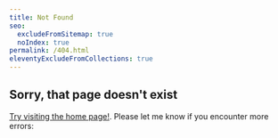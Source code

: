 ```yaml
---
title: Not Found
seo:
  excludeFromSitemap: true
  noIndex: true
permalink: /404.html
eleventyExcludeFromCollections: true
---
```


## Sorry, that page doesn't exist

[Try visiting the home page!](/). Please let me know if you encounter more errors: <a :href="'mailto:'.concat(atob('{{ settings.author.email | base64 }}'))" x-data x-text="atob('{{ settings.author.email | base64 }}')" class="email"></a>
